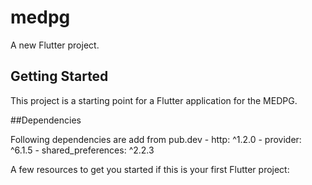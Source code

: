 # medpg

A new Flutter project.

## Getting Started

This project is a starting point for a Flutter application for the MEDPG.

##Dependencies

Following dependencies are add from pub.dev
    - http: ^1.2.0
    - provider: ^6.1.5
    - shared_preferences: ^2.2.3

A few resources to get you started if this is your first Flutter project:

